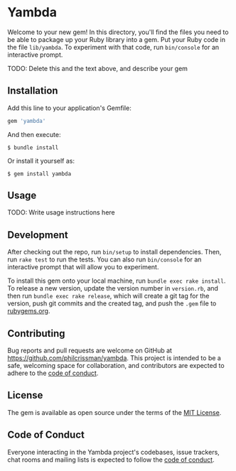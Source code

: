 # Yambda

Welcome to your new gem! In this directory, you'll find the files you need to be able to package up your Ruby library into a gem. Put your Ruby code in the file `lib/yambda`. To experiment with that code, run `bin/console` for an interactive prompt.

TODO: Delete this and the text above, and describe your gem

## Installation

Add this line to your application's Gemfile:

```ruby
gem 'yambda'
```

And then execute:

    $ bundle install

Or install it yourself as:

    $ gem install yambda

## Usage

TODO: Write usage instructions here

## Development

After checking out the repo, run `bin/setup` to install dependencies. Then, run `rake test` to run the tests. You can also run `bin/console` for an interactive prompt that will allow you to experiment.

To install this gem onto your local machine, run `bundle exec rake install`. To release a new version, update the version number in `version.rb`, and then run `bundle exec rake release`, which will create a git tag for the version, push git commits and the created tag, and push the `.gem` file to [rubygems.org](https://rubygems.org).

## Contributing

Bug reports and pull requests are welcome on GitHub at https://github.com/philcrissman/yambda. This project is intended to be a safe, welcoming space for collaboration, and contributors are expected to adhere to the [code of conduct](https://github.com/philcrissman/yambda/blob/main/CODE_OF_CONDUCT.md).

## License

The gem is available as open source under the terms of the [MIT License](https://opensource.org/licenses/MIT).

## Code of Conduct

Everyone interacting in the Yambda project's codebases, issue trackers, chat rooms and mailing lists is expected to follow the [code of conduct](https://github.com/philcrissman/yambda/blob/main/CODE_OF_CONDUCT.md).
